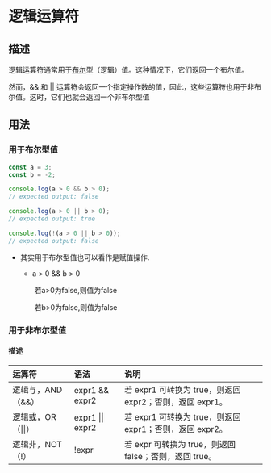 # 逻辑运算符

## 描述

逻辑运算符通常用于[布尔](https://developer.mozilla.org/zh-CN/docs/Web/JavaScript/Reference/Boolean)型（逻辑）值。这种情况下，它们返回一个布尔值。

然而，&& 和 || 运算符会返回一个指定操作数的值，因此，这些运算符也用于非布尔值。这时，它们也就会返回一个非布尔型值

## 用法

### 用于布尔型值

```js
const a = 3;
const b = -2;

console.log(a > 0 && b > 0);
// expected output: false

console.log(a > 0 || b > 0);
// expected output: true

console.log(!(a > 0 || b > 0));
// expected output: false
```

- 其实用于布尔型值也可以看作是赋值操作.

  - a > 0 && b > 0

    ​	若a>0为false,则值为false

    ​	若b>0为false,则值为false

### 用于非布尔型值

#### 描述

| 运算符             | 语法             | 说明                                                     |
| :----------------- | :--------------- | :------------------------------------------------------- |
| 逻辑与，AND（&&）  | expr1 && expr2   | 若 expr1 可转换为 true，则返回 expr2；否则，返回 expr1。 |
| 逻辑或，OR（\|\|） | expr1 \|\| expr2 | 若 expr1 可转换为 true，则返回 expr1；否则，返回 expr2。 |
| 逻辑非，NOT（!）   | !expr            | 若 expr 可转换为 true，则返回 false；否则，返回 true。   |

